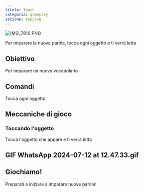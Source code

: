 ```yaml
---
titolo: Touch
categoria: gameplay
sezione: tapping
---
```

![IMG_7810.PNG](https://help.Studycat.com/hc/article_attachments/34782105723161)

Per imparare la nuova parola, tocca ogni oggetto e ti verrà letta

## Obiettivo

Per imparare un nuovo vocabolario

## Comandi

Tocca ogni oggetto.

## Meccaniche di gioco

### Toccando l'oggetto

Tocca l'oggetto che appare e ti verrà letta

## GIF WhatsApp 2024-07-12 at 12.47.33.gif

## Giochiamo!

Preparati a iniziare a imparare nuove parole!